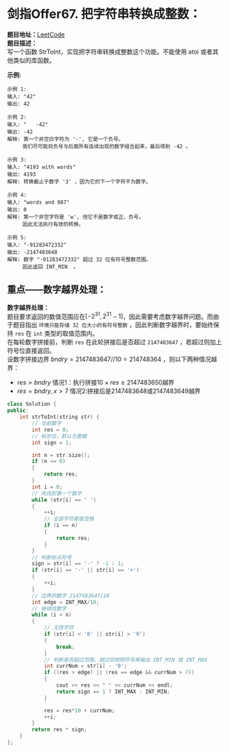 # 剑指Offer67. 把字符串转换成整数：  
**题目地址：**[LeetCode](https://leetcode-cn.com/problems/ba-zi-fu-chuan-zhuan-huan-cheng-zheng-shu-lcof/)  
**题目描述：**  
写一个函数 StrToInt，实现把字符串转换成整数这个功能。不能使用 atoi 或者其他类似的库函数。 

**示例:**  
```
示例 1:
输入: "42"
输出: 42

示例 2:
输入: "   -42"
输出: -42
解释: 第一个非空白字符为 '-', 它是一个负号。
     我们尽可能将负号与后面所有连续出现的数字组合起来，最后得到 -42 。

示例 3:
输入: "4193 with words"
输出: 4193
解释: 转换截止于数字 '3' ，因为它的下一个字符不为数字。

示例 4:
输入: "words and 987"
输出: 0
解释: 第一个非空字符是 'w', 但它不是数字或正、负号。
     因此无法执行有效的转换。

示例 5:
输入: "-91283472332"
输出: -2147483648
解释: 数字 "-91283472332" 超过 32 位有符号整数范围。 
     因此返回 INT_MIN  。
```  

## 重点——数字越界处理：  
**数字越界处理：**  
题目要求返回的数值范围应在$[-2^{31},2^{31}-1]$，因此需要考虑数字越界问题。而由于题目指出 `环境只能存储 32 位大小的有符号整数` ，因此判断数字越界时，要始终保持 `res` 在 `int` 类型的取值范围内。  
在每轮数字拼接前，判断 `res` 在此轮拼接后是否超过 `2147483647` ，若超过则加上符号位直接返回。  
设数字拼接边界 $bndry = 2147483647 // 10 = 214748364$ ，则以下两种情况越界：
- $res>bndry$ 情况1：执行拼接$10×res≥2147483650$越界
- $res=bndry, x>7$ 情况2:拼接后是$2147483648$或$2147483649$越界

```cpp
class Solution {
public:
    int strToInt(string str) {
        // 当前数字
        int res = 0;
        // 标志位，默认为整数
        int sign = 1;

        int n = str.size();
        if (n <= 0)
        {
            return res;
        }
        int i = 0;
        // 先找到第一个数字
        while (str[i] == ' ')
        {
            ++i;
            // 全部字符都是空格
            if (i == n)
            {
                return res;
            }
        }
        // 判断标点符号
        sign = str[i] == '-' ? -1 : 1;
        if (str[i] == '-' || str[i] == '+')
        {
            ++i;
        }
        // 边界的数字 2147483647/10
        int edge = INT_MAX/10;
        // 继续找数字
        while (i < n)
        {
            // 无效字符
            if (str[i] < '0' || str[i] > '9')
            {
                break;
            }
            // 判断是否超过范围，超过则按照符号来输出 INT_MIN 或 INT_MAX
            int currNum = str[i] - '0';
            if ((res > edge) || (res == edge && currNum > 7))
            {
                cout << res << " " << currNum << endl;
                return sign == 1 ? INT_MAX : INT_MIN;
            }

            res = res*10 + currNum;
            ++i;
        }
        return res * sign;
    }
};
```